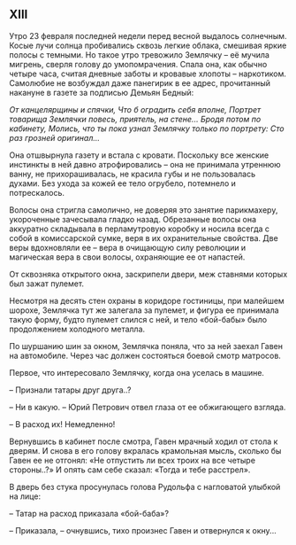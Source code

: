 ## XIII

Утро 23 февраля последней недели перед весной выдалось солнечным.
Косые лучи солнца пробивались сквозь легкие облака, смешивая яркие полосы с темными.
Но такое утро тревожило Землячку – её мучила мигрень, сверля голову до умопомрачения.
Спала она, как обычно четыре часа, считая дневные заботы и кровавые хлопоты – наркотиком.
Самолюбие не возбуждал даже панегирик в ее адрес, прочитанный накануне в газете за подписью Демьян Бедный:

<var>От канцелярщины и спячки,
Что б оградить себя вполне,
Портрет товарища Землячки повесь, приятель, на стене...
Бродя потом по кабинету,
Молись, что ты пока узнал
Землячку только по портрету:
Сто раз грозней оригинал...</var>

Она отшвырнула газету и встала с кровати.
Поскольку все женские инстинкты в ней давно атрофировались – она не принимала утреннюю ванну, не прихорашивалась, не красила губы и не пользовалась духами.
Без ухода за кожей ее тело огрубело, потемнело и потрескалось.

Волосы она стригла самолично, не доверяя это занятие парикмахеру, укороченные зачесывала гладко назад.
Обрезанные волосы она аккуратно складывала в перламутровую коробку и носила всегда с собой в комиссарской сумке, веря в их охранительные свойства.
Две веры вдохновляли ее – вера в очищающую силу революции и магическая вера в свои волосы, охраняющие ее от напастей.

От сквозняка открытого окна, заскрипели двери, меж ставнями которых был зажат пулемет.

Несмотря на десять стен охраны в коридоре гостиницы, при малейшем шорохе, Землячка тут же залегала за пулемет, и фигура ее принимала такую форму, будто пулемет слился с ней, и тело «бой-бабы» было продолжением холодного металла.

По шуршанию шин за окном, Землячка поняла, что за ней заехал Гавен на автомобиле.
Через час должен состояться боевой смотр матросов.

Первое, что интересовало Землячку, когда она уселась в машине.

– Признали татары друг друга..?

– Ни в какую.
– Юрий Петрович отвел глаза от ее обжигающего взгляда.

– В расход их!
Немедленно!

Вернувшись в кабинет после смотра, Гавен мрачный ходил от стола к дверям.
И снова в его голову вкралась крамольная мысль, сколько бы Гавен ее не отгонял:
«Не отпустить ли всех троих на все четыре стороны..?» И опять сам себе сказал:
«Тогда и тебе расстрел».

В дверь без стука просунулась голова Рудольфа с нагловатой улыбкой на лице:

– Татар на расход приказала «бой-баба»?

– Приказала, – очнувшись, тихо произнес Гавен и отвернулся к окну...

